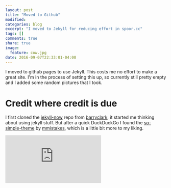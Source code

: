 ```yaml
---
layout: post
title: "Moved to Github"
modified:
categories: blog
excerpt: "I moved to Jekyll for reducing effort in spoor.cc"
tags: []
comments: true
share: true
image:
  feature: cow.jpg
date: 2016-09-07T22:33:01-04:00
---
```


I moved to github pages to use Jekyll. This costs me no effort to make a great site.
I'm in the process of setting this up, so currently still pretty empty and I added
some random pictures that I took.

# Credit where credit is due
I first cloned the [jekyll-now](https://github.com/barryclark/jekyll-now/) repo from [barryclark](https://github.com/barryclark/), it started me thinking about using jekyll stuff.
But after a quick DuckDuckGo I found the [so-simple-theme](https://github.com/mmistakes/so-simple-theme) by [mmistakes](https://github.com/mmistakes/), which is a little bit more to my liking.

<div class="fluidMedia" style="height: 1500px;">
    <iframe src="http://nbviewer.ipython.org/gist/mvdwoord/5a5ea699a48439a4f26f" frameborder="0" > </iframe>
</div>
